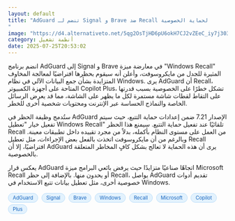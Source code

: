 ```yaml
---
layout: default
title: "AdGuard تنضم لـ Signal و Brave ضد Recall لحماية الخصوصية
"
image: "https://d4.alternativeto.net/5qg2OsTjHD6pU6okH7CJ2vZEeC_iy7j303P-_7XgTHk/rs:fill:1520:760:0/g:ce:0:0/YWJzOi8vZGlzdC9jb250ZW50LzE3NTM0Nzc4NjgzNTIucG5n.png"
category: أنظمة تشغيل
date: 2025-07-25T20:53:02
---
```


انضم برنامج AdGuard إلى Signal و Brave في معارضة ميزة "Windows Recall" المثيرة للجدل من مايكروسوفت، وأعلن أنه سيقوم بحظرها افتراضيًا لمعالجة المخاوف المتزايدة بشأن جمع البيانات الآلي في نظام Windows. يرى AdGuard أن Recall، المتاحة على أجهزة الكمبيوتر Copilot Plus، تشكل خطرًا على الخصوصية بسبب قدرتها على التقاط لقطات شاشة مستمرة لكل ما يظهر على الشاشة، مما قد يعرض الرسائل الخاصة والنماذج الحساسة عبر الإنترنت ومحتويات شخصية أخرى للخطر.

ستُدمج وظيفة الحظر في AdGuard الإصدار 7.21 ضمن إعدادات حماية التتبع، حيث سيتم تفعيل خيار "تعطيل Windows Recall" تلقائيًا عند تفعيل حماية التتبع. سيمنع هذا الحظر Recall من العمل على مستوى النظام بأكمله، بدلاً من مجرد تقييده داخل تطبيقات معينة. وبالرغم من أن مايكروسوفت اتخذت بالفعل بعض الإجراءات، مثل تعطيل Recall افتراضيًا، إلا أن AdGuard يرى أن هذه الحماية لا تعالج بشكل كافٍ المخاطر المتعلقة بالخصوصية.

يعكس قرار AdGuard اتجاهًا صناعيًا متزايدًا حيث يرفض بائعي البرامج ميزة Microsoft Recall أو يحدون منها. بالإضافة إلى حظر Recall، يواصل AdGuard تقديم أدوات خصوصية أخرى، مثل تعطيل بيانات تتبع الاستخدام في Windows.

<div style="margin-top:2px; margin-bottom:2px;"><a href="https://bidjadraft.github.io/?query=AdGuard" style="background:#e3f2fd; color:#1565c0; font-size:80%; border-radius:12px; padding:3px 10px; margin:2px 4px 2px 0; display:inline-block; border:1px solid #bbdefb; text-decoration:none;">AdGuard</a> <a href="https://bidjadraft.github.io/?query=Signal" style="background:#e3f2fd; color:#1565c0; font-size:80%; border-radius:12px; padding:3px 10px; margin:2px 4px 2px 0; display:inline-block; border:1px solid #bbdefb; text-decoration:none;">Signal</a> <a href="https://bidjadraft.github.io/?query=Brave" style="background:#e3f2fd; color:#1565c0; font-size:80%; border-radius:12px; padding:3px 10px; margin:2px 4px 2px 0; display:inline-block; border:1px solid #bbdefb; text-decoration:none;">Brave</a> <a href="https://bidjadraft.github.io/?query=Windows" style="background:#e3f2fd; color:#1565c0; font-size:80%; border-radius:12px; padding:3px 10px; margin:2px 4px 2px 0; display:inline-block; border:1px solid #bbdefb; text-decoration:none;">Windows</a> <a href="https://bidjadraft.github.io/?query=Recall" style="background:#e3f2fd; color:#1565c0; font-size:80%; border-radius:12px; padding:3px 10px; margin:2px 4px 2px 0; display:inline-block; border:1px solid #bbdefb; text-decoration:none;">Recall</a> <a href="https://bidjadraft.github.io/?query=Microsoft" style="background:#e3f2fd; color:#1565c0; font-size:80%; border-radius:12px; padding:3px 10px; margin:2px 4px 2px 0; display:inline-block; border:1px solid #bbdefb; text-decoration:none;">Microsoft</a> <a href="https://bidjadraft.github.io/?query=Copilot" style="background:#e3f2fd; color:#1565c0; font-size:80%; border-radius:12px; padding:3px 10px; margin:2px 4px 2px 0; display:inline-block; border:1px solid #bbdefb; text-decoration:none;">Copilot</a> <a href="https://bidjadraft.github.io/?query=Plus" style="background:#e3f2fd; color:#1565c0; font-size:80%; border-radius:12px; padding:3px 10px; margin:2px 4px 2px 0; display:inline-block; border:1px solid #bbdefb; text-decoration:none;">Plus</a></div><br><br>
